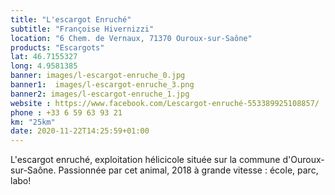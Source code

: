 ```yaml
---
title: "L'escargot Enruché"
subtitle: "Françoise Hivernizzi"
location: "6 Chem. de Vernaux, 71370 Ouroux-sur-Saône"
products: "Escargots"
lat: 46.7155327
long: 4.9581385
banner: images/l-escargot-enruche_0.jpg
banner1:  images/l-escargot-enruche_3.png
banner2: images/l-escargot-enruche_1.jpg
website : https://www.facebook.com/Lescargot-enruché-553389925108857/
phone : +33 6 59 63 93 21
km: "25km"
date: 2020-11-22T14:25:59+01:00
---
```


L'escargot enruché, exploitation hélicicole située sur la commune d'Ouroux-sur-Saône. Passionnée par cet animal, 2018 à grande vitesse : école, parc, labo!

